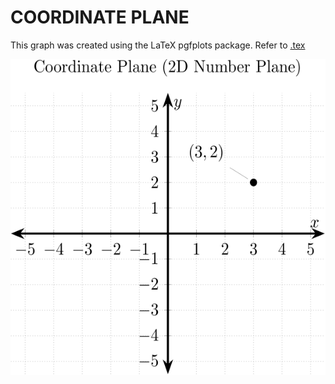 # COORDINATE PLANE

This graph was created using the LaTeX pgfplots package.
Refer to
[.tex](coordinate-plane.tex)

<p align="center">
    <img src="coordinate-plane.svg"
    align="middle"
</p>
